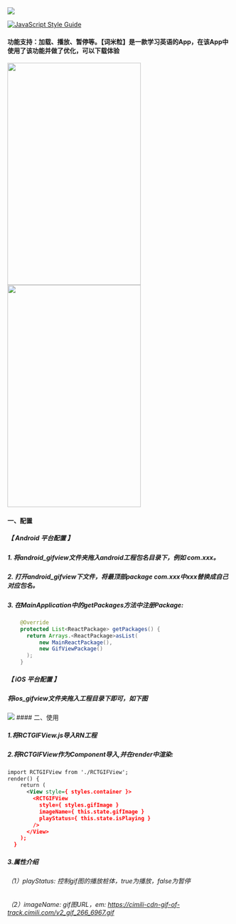 <img src="http://oleeed73x.bkt.clouddn.com/1523954189_634686.png" />

[![JavaScript Style Guide](https://cdn.rawgit.com/standard/standard/master/badge.svg)](https://github.com/standard/standard)

#### 功能支持：加载、播放、暂停等。【词米粒】是一款学习英语的App，在该App中使用了该功能并做了优化，可以下载体验

<img width=300 height=500 src="http://oleeed73x.bkt.clouddn.com/1523955151452.jpg" />
<img width=300 height=500 src="http://oleeed73x.bkt.clouddn.com/1523955135615.jpg" />

#### 一、配置

##### 【 Android 平台配置 】
##### 1. 将android_gifview文件夹拖入android工程包名目录下，例如 com.xxx。
##### 2. 打开android_gifview下文件，将最顶部package com.xxx中xxx替换成自己对应包名。
##### 3. 在MainApplication中的getPackages方法中注册Package:
```java
    @Override
    protected List<ReactPackage> getPackages() {
      return Arrays.<ReactPackage>asList(
          new MainReactPackage(),
          new GifViewPackage()
      );
    }
```

##### 【 iOS 平台配置 】
#####  将ios_gifview文件夹拖入工程目录下即可，如下图
<img src="http://oleeed73x.bkt.clouddn.com/1523953350315.jpg"/>
#### 二、使用

##### 1.将RCTGIFView.js导入RN工程
##### 2.将RCTGIFView作为Component导入,并在render中渲染:
```xml
import RCTGIFView from './RCTGIFView';
render() {
    return (
      <View style={ styles.container }>
        <RCTGIFView 
          style={ styles.gifImage } 
          imageName={ this.state.gifImage }
          playStatus={ this.state.isPlaying }
        />
      </View>
    );
  }
```
##### 3.属性介绍
###### （1）playStatus: 控制gif图的播放桩体，true为播放，false为暂停
###### （2）imageName: gif图URL，em: https://cimili-cdn-gif-of-track.cimili.com/v2_gif_266_6967.gif

